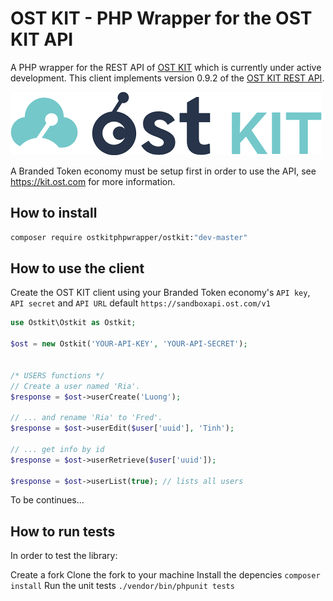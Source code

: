 
# OST KIT - PHP Wrapper for the OST KIT API

A PHP wrapper for the REST API of [OST KIT](https://kit.ost.com) which is currently under active development. This client implements version 0.9.2 of the [OST KIT REST API](https://dev.ost.com).

![Screenshot](ostkit.png)

A Branded Token economy must be setup first in order to use the API, see https://kit.ost.com for more information.

## How to install
```sh
composer require ostkitphpwrapper/ostkit:"dev-master"
```

## How to use the client

Create the OST KIT client using your Branded Token economy's `API key`, `API secret` and `API URL` default `https://sandboxapi.ost.com/v1`
```php
use Ostkit\Ostkit as Ostkit;

$ost = new Ostkit('YOUR-API-KEY', 'YOUR-API-SECRET');


/* USERS functions */
// Create a user named 'Ria'.
$response = $ost->userCreate('Luong');

// ... and rename 'Ria' to 'Fred'.
$response = $ost->userEdit($user['uuid'], 'Tinh');

// ... get info by id
$response = $ost->userRetrieve($user['uuid']); 

$response = $ost->userList(true); // lists all users

```
To be continues...

## How to run tests

In order to test the library:

Create a fork
Clone the fork to your machine 
Install the depencies `composer install` 
Run the unit tests `./vendor/bin/phpunit tests` 







